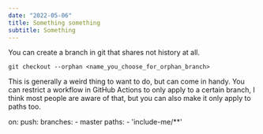 ```yaml
---
date: "2022-05-06"
title: Something something
subtitle: Something
---
```

You can create a branch in git that shares not history at all.

    git checkout --orphan <name_you_choose_for_orphan_branch>

This is generally a weird thing to want to do, but can come in handy.
You can restrict a workflow in GitHub Actions to only apply to a certain branch,
I think most people are aware of that, but you can also make it only apply to
paths too.

  on:
    push:
      branches:
        - master
      paths:
        - 'include-me/**'
